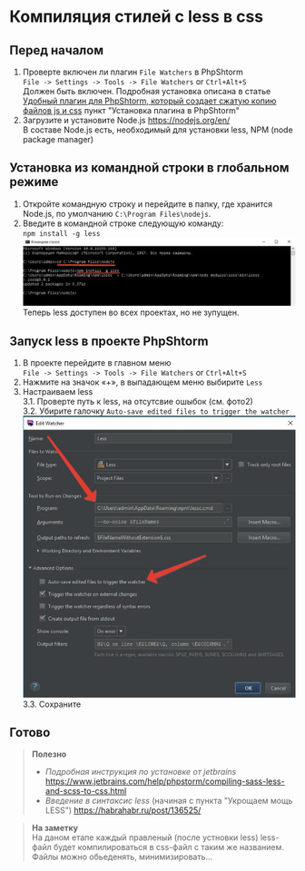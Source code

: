 # Компиляция стилей с less в css

## Перед началом
1. Проверте включен ли плагин `File Watchers` в PhpShtorm  
`File -> Settings -> Tools -> File Watchers` or `Ctrl+Alt+S`   
Должен быть включен.
Подробная установка описана в статье [Удобный плагин для PhpShtorm, который создает сжатую копию файлов js и css](../Compres/CompresJsAndCss.md) пункт "Установка плагина в PhpShtorm"  
2. Загрузите и установите Node.js https://nodejs.org/en/  
В составе Node.js есть, необходимый для установки less, NPM (node package manager)

## Установка из командной строки в глобальном режиме
1. Откройте командную строку и перейдите в папку, где хранится Node.js, по умолчанию `C:\Program Files\nodejs`.
2. Введите в командной строке следующую команду:  
`npm install -g less`  
![install_less_cmd](install_less_cmd.jpg)  
Теперь less доступен во всех проектах, но не зупущен.

## Запуск less в проекте PhpShtorm
1. В проекте перейдите в главном меню  
    `File -> Settings -> Tools -> File Watchers` or `Ctrl+Alt+S`
2. Нажмите на значок «+», в выпадающем меню выбирите `Less`
3. Настраиваем less  
3.1. Проверте путь к less, на отсутсвие ошыбок (см. фото2)  
3.2. Убирите галочку `Auto-save edited files to trigger the watcher`  
![settings_file_watcher_less](settings_file_watcher_less.jpg)  
3.3. Сохраните

## Готово

>**Полезно**  
>* *Подробная инструкция по установке от jetbrains*
https://www.jetbrains.com/help/phpstorm/compiling-sass-less-and-scss-to-css.html  
>* *Введение в синтаксис less* (начиная с пункта "Укрощаем мощь LESS") https://habrahabr.ru/post/136525/

> **На заметку**   
На даном етапе каждый правленый (после устновки less) less-файл будет компилироваться в css-файл с таким же названием. Файлы можно обьеденять, минимизировать...